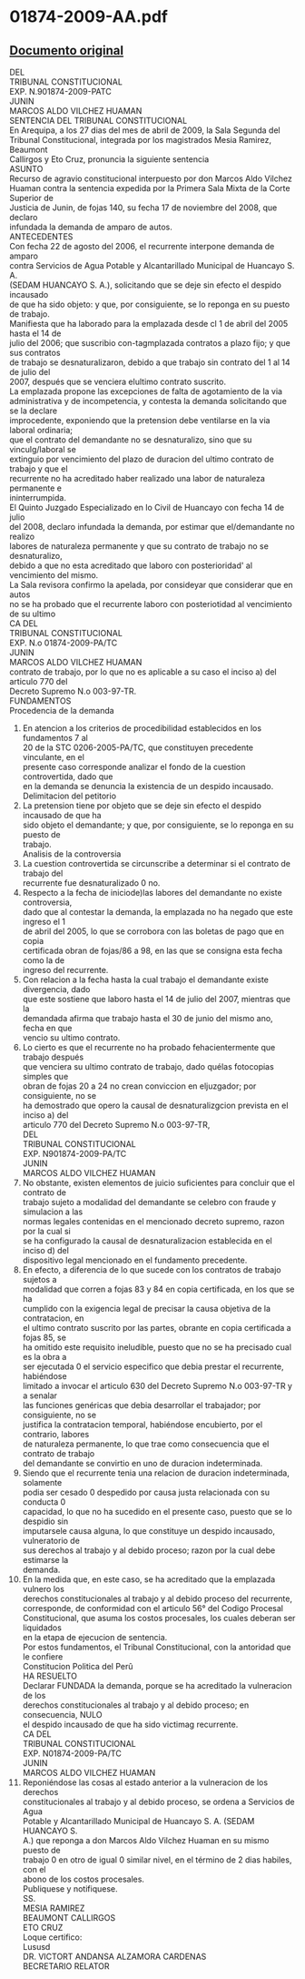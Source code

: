 
01874-2009-AA.pdf
=================
  
[Documento original](https://tc.gob.pe/jurisprudencia/2010/01874-2009-AA.pdf)  
---  
DEL  
TRIBUNAL CONSTITUCIONAL  
EXP. N.901874-2009-PATC  
JUNIN  
MARCOS ALDO VILCHEZ HUAMAN  
SENTENCIA DEL TRIBUNAL CONSTITUCIONAL  
En Arequipa, a los 27 dias del mes de abril de 2009, la Sala Segunda del  
Tribunal Constitucional, integrada por los magistrados Mesia Ramirez, Beaumont  
Callirgos y Eto Cruz, pronuncia la siguiente sentencia  
ASUNTO  
Recurso de agravio constitucional interpuesto por don Marcos Aldo Vilchez  
Huaman contra la sentencia expedida por la Primera Sala Mixta de la Corte Superior de  
Justicia de Junin, de fojas 140, su fecha 17 de noviembre del 2008, que declaro  
infundada la demanda de amparo de autos.  
ANTECEDENTES  
Con fecha 22 de agosto del 2006, el recurrente interpone demanda de amparo  
contra Servicios de Agua Potable y Alcantarillado Municipal de Huancayo S. A.  
(SEDAM HUANCAYO S. A.), solicitando que se deje sin efecto el despido incausado  
de que ha sido objeto: y que, por consiguiente, se lo reponga en su puesto de trabajo.  
Manifiesta que ha laborado para la emplazada desde cl 1 de abril del 2005 hasta el 14 de  
julio del 2006; que suscribio con-tagmplazada contratos a plazo fijo; y que sus contratos  
de trabajo se desnaturalizaron, debido a que trabajo sin contrato del 1 al 14 de julio del  
2007, después que se venciera elultimo contrato suscrito.  
La emplazada propone las excepciones de falta de agotamiento de la via  
administrativa y de incompetencia, y contesta la demanda solicitando que se la declare  
improcedente, exponiendo que la pretension debe ventilarse en la via laboral ordinaria;  
que el contrato del demandante no se desnaturalizo, sino que su vinculg/laboral se  
extinguio por vencimiento del plazo de duracion del ultimo contrato de trabajo y que el  
recurrente no ha acreditado haber realizado una labor de naturaleza permanente e  
ininterrumpida.  
El Quinto Juzgado Especializado en lo Civil de Huancayo con fecha 14 de julio  
del 2008, declaro infundada la demanda, por estimar que el/demandante no realizo  
labores de naturaleza permanente y que su contrato de trabajo no se desnaturalizo,  
debido a que no esta acreditado que laboro con posterioridad' al vencimiento del mismo.  
La Sala revisora confirmo la apelada, por consideyar que considerar que en autos  
no se ha probado que el recurrente laboro con posteriotidad al vencimiento de su ultimo  
CA DEL  
TRIBUNAL CONSTITUCIONAL  
EXP. N.o 01874-2009-PA/TC  
JUNIN  
MARCOS ALDO VILCHEZ HUAMAN  
contrato de trabajo, por lo que no es aplicable a su caso el inciso a) del articulo 770 del  
Decreto Supremo N.o 003-97-TR.  
FUNDAMENTOS  
Procedencia de la demanda  
1. En atencion a los criterios de procedibilidad establecidos en los fundamentos 7 al  
20 de la STC 0206-2005-PA/TC, que constituyen precedente vinculante, en el  
presente caso corresponde analizar el fondo de la cuestion controvertida, dado que  
en la demanda se denuncia la existencia de un despido incausado.  
Delimitacion del petitorio  
2. La pretension tiene por objeto que se deje sin efecto el despido incausado de que ha  
sido objeto el demandante; y que, por consiguiente, se lo reponga en su puesto de  
trabajo.  
Analisis de la controversia  
3. La cuestion controvertida se circunscribe a determinar si el contrato de trabajo del  
recurrente fue desnaturalizado 0 no.  
4. Respecto a la fecha de iniciode)las labores del demandante no existe controversia,  
dado que al contestar la demanda, la emplazada no ha negado que este ingreso el 1  
de abril del 2005, lo que se corrobora con las boletas de pago que en copia  
certificada obran de fojas/86 a 98, en las que se consigna esta fecha como la de  
ingreso del recurrente.  
5. Con relacion a la fecha hasta la cual trabajo el demandante existe divergencia, dado  
que este sostiene que laboro hasta el 14 de julio del 2007, mientras que la  
demandada afirma que trabajo hasta el 30 de junio del mismo ano, fecha en que  
vencio su ultimo contrato.  
6. Lo cierto es que el recurrente no ha probado fehacientermente que trabajo después  
que venciera su ultimo contrato de trabajo, dado quélas fotocopias simples que  
obran de fojas 20 a 24 no crean conviccion en eljuzgador; por consiguiente, no se  
ha demostrado que opero la causal de desnaturalizgcion prevista en el inciso a) del  
articulo 770 del Decreto Supremo N.o 003-97-TR,  
DEL  
TRIBUNAL CONSTITUCIONAL  
EXP. N901874-2009-PA/TC  
JUNIN  
MARCOS ALDO VILCHEZ HUAMAN  
7. No obstante, existen elementos de juicio suficientes para concluir que el contrato de  
trabajo sujeto a modalidad del demandante se celebro con fraude y simulacion a las  
normas legales contenidas en el mencionado decreto supremo, razon por la cual si  
se ha configurado la causal de desnaturalizacion establecida en el inciso d) del  
dispositivo legal mencionado en el fundamento precedente.  
8. En efecto, a diferencia de lo que sucede con los contratos de trabajo sujetos a  
modalidad que corren a fojas 83 y 84 en copia certificada, en los que se ha  
cumplido con la exigencia legal de precisar la causa objetiva de la contratacion, en  
el ultimo contrato suscrito por las partes, obrante en copia certificada a fojas 85, se  
ha omitido este requisito ineludible, puesto que no se ha precisado cual es la obra a  
ser ejecutada 0 el servicio especifico que debia prestar el recurrente, habiéndose  
limitado a invocar el articulo 630 del Decreto Supremo N.o 003-97-TR y a senalar  
las funciones genéricas que debia desarrollar el trabajador; por consiguiente, no se  
justifica la contratacion temporal, habiéndose encubierto, por el contrario, labores  
de naturaleza permanente, lo que trae como consecuencia que el contrato de trabajo  
del demandante se convirtio en uno de duracion indeterminada.  
9. Siendo que el recurrente tenia una relacion de duracion indeterminada, solamente  
podia ser cesado 0 despedido por causa justa relacionada con su conducta 0  
capacidad, lo que no ha sucedido en el presente caso, puesto que se lo despidio sin  
imputarsele causa alguna, lo que constituye un despido incausado, vulneratorio de  
sus derechos al trabajo y al debido proceso; razon por la cual debe estimarse la  
demanda.  
10. En la medida que, en este caso, se ha acreditado que la emplazada vulnero los  
derechos constitucionales al trabajo y al debido proceso del recurrente,  
corresponde, de conformidad con el articulo 56° del Codigo Procesal  
Constitucional, que asuma los costos procesales, los cuales deberan ser liquidados  
en la etapa de ejecucion de sentencia.  
Por estos fundamentos, el Tribunal Constitucional, con la antoridad que le confiere  
Constitucion Politica del Perû  
HA RESUELTO  
Declarar FUNDADA la demanda, porque se ha acreditado la vulneracion de los  
derechos constitucionales al trabajo y al debido proceso; en consecuencia, NULO  
el despido incausado de que ha sido victimag recurrente.  
CA DEL  
TRIBUNAL CONSTITUCIONAL  
EXP. N01874-2009-PA/TC  
JUNIN  
MARCOS ALDO VILCHEZ HUAMAN  
2. Reponiéndose las cosas al estado anterior a la vulneracion de los derechos  
constitucionales al trabajo y al debido proceso, se ordena a Servicios de Agua  
Potable y Alcantarillado Municipal de Huancayo S. A. (SEDAM HUANCAYO S.  
A.) que reponga a don Marcos Aldo Vilchez Huaman en su mismo puesto de  
trabajo 0 en otro de igual 0 similar nivel, en el término de 2 dias habiles, con el  
abono de los costos procesales.  
Publiquese y notifiquese.  
SS.  
MESIA RAMIREZ  
BEAUMONT CALLIRGOS  
ETO CRUZ  
Loque certifico:  
Lususd  
DR. VICTORT ANDANSA ALZAMORA CARDENAS  
BECRETARIO RELATOR